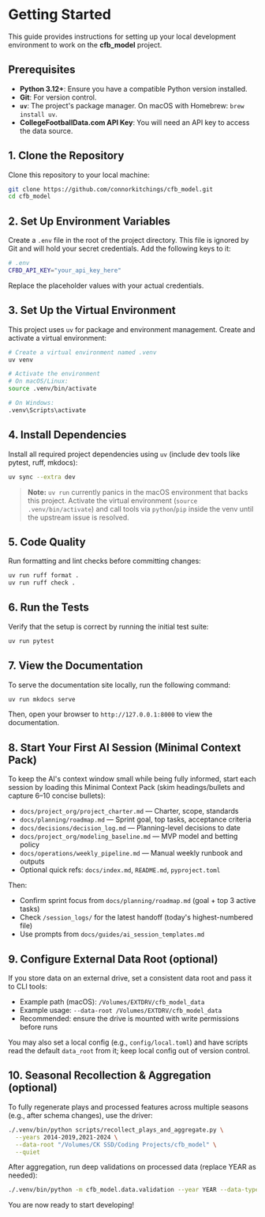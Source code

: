 # Getting Started

This guide provides instructions for setting up your local development environment to work on the
**cfb_model** project.

## Prerequisites

- **Python 3.12+**: Ensure you have a compatible Python version installed.
- **Git**: For version control.
- **`uv`**: The project's package manager. On macOS with Homebrew: `brew install uv`.
- **CollegeFootballData.com API Key**: You will need an API key to access the data source.

## 1. Clone the Repository

Clone this repository to your local machine:

```bash
git clone https://github.com/connorkitchings/cfb_model.git
cd cfb_model
```

## 2. Set Up Environment Variables

Create a `.env` file in the root of the project directory. This file is ignored by Git and will hold
your secret credentials. Add the following keys to it:

```bash
# .env
CFBD_API_KEY="your_api_key_here"
```

Replace the placeholder values with your actual credentials.

## 3. Set Up the Virtual Environment

This project uses `uv` for package and environment management. Create and activate a virtual environment:

```bash
# Create a virtual environment named .venv
uv venv

# Activate the environment
# On macOS/Linux:
source .venv/bin/activate

# On Windows:
.venv\Scripts\activate
```

## 4. Install Dependencies

Install all required project dependencies using `uv` (include dev tools like pytest, ruff, mkdocs):

```bash
uv sync --extra dev
```

> **Note:** `uv run` currently panics in the macOS environment that backs this project. Activate the virtual environment (`source .venv/bin/activate`) and call tools via `python`/`pip` inside the venv until the upstream issue is resolved.

## 5. Code Quality

Run formatting and lint checks before committing changes:

```bash
uv run ruff format .
uv run ruff check .
```

## 6. Run the Tests

Verify that the setup is correct by running the initial test suite:

```bash
uv run pytest
```

## 7. View the Documentation

To serve the documentation site locally, run the following command:

```bash
uv run mkdocs serve
```

Then, open your browser to `http://127.0.0.1:8000` to view the documentation.

## 8. Start Your First AI Session (Minimal Context Pack)

To keep the AI's context window small while being fully informed, start each session by loading this
Minimal Context Pack (skim headings/bullets and capture 6–10 concise bullets):

- `docs/project_org/project_charter.md` — Charter, scope, standards
- `docs/planning/roadmap.md` — Sprint goal, top tasks, acceptance criteria
- `docs/decisions/decision_log.md` — Planning-level decisions to date
- `docs/project_org/modeling_baseline.md` — MVP model and betting policy
- `docs/operations/weekly_pipeline.md` — Manual weekly runbook and outputs
- Optional quick refs: `docs/index.md`, `README.md`, `pyproject.toml`

Then:

- Confirm sprint focus from `docs/planning/roadmap.md` (goal + top 3 active tasks)
- Check `/session_logs/` for the latest handoff (today's highest-numbered file)
- Use prompts from `docs/guides/ai_session_templates.md`

## 9. Configure External Data Root (optional)

If you store data on an external drive, set a consistent data root and pass it to CLI tools:

- Example path (macOS): `/Volumes/EXTDRV/cfb_model_data`
- Example usage: `--data-root /Volumes/EXTDRV/cfb_model_data`
- Recommended: ensure the drive is mounted with write permissions before runs

You may also set a local config (e.g., `config/local.toml`) and have scripts read the default
`data_root` from it; keep local config out of version control.

## 10. Seasonal Recollection & Aggregation (optional)

To fully regenerate plays and processed features across multiple seasons (e.g., after schema changes), use the driver:

```bash
./.venv/bin/python scripts/recollect_plays_and_aggregate.py \
  --years 2014-2019,2021-2024 \
  --data-root "/Volumes/CK SSD/Coding Projects/cfb_model" \
  --quiet
```

After aggregation, run deep validations on processed data (replace YEAR as needed):

```bash
./.venv/bin/python -m cfb_model.data.validation --year YEAR --data-type processed --deep
```

You are now ready to start developing!
